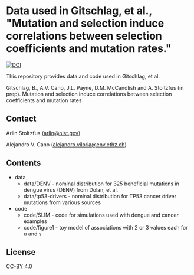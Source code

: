 # Data used in Gitschlag, et al., "Mutation and selection induce correlations between selection coefficients and mutation rates." 

[![DOI](https://zenodo.org/badge/495452813.svg)](https://zenodo.org/badge/latestdoi/495452813)

This repository provides data and code used in Gitschlag, et al.  

Gitschlag, B., A.V. Cano, J.L. Payne, D.M. McCandlish and A. Stoltzfus (in prep). Mutation and selection induce correlations between selection coefficients and mutation rates

## Contact 

Arlin Stoltzfus (arlin@nist.gov)

Alejandro V. Cano (alejandro.viloria@env.ethz.ch)

## Contents 

* data
   * data/DENV - nominal distribution for 325 beneficial mutations in dengue virus (DENV) from Dolan, et al. 
   * data/tp53-drivers - nominal distribution for TP53 cancer driver mutations from various sources
* code 
   * code/SLIM - code for simulations used with dengue and cancer examples
   * code/figure1 - toy model of associations with 2 or 3 values each for u and s

## License 

[CC-BY 4.0](https://creativecommons.org/licenses/by/4.0/)

